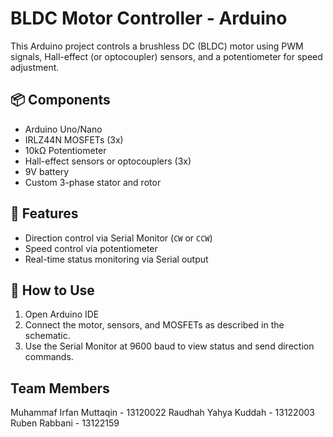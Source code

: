 # BLDC Motor Controller - Arduino

This Arduino project controls a brushless DC (BLDC) motor using PWM signals, Hall-effect (or optocoupler) sensors, and a potentiometer for speed adjustment.

## 📦 Components
- Arduino Uno/Nano
- IRLZ44N MOSFETs (3x)
- 10kΩ Potentiometer
- Hall-effect sensors or optocouplers (3x)
- 9V battery
- Custom 3-phase stator and rotor

## 🔧 Features
- Direction control via Serial Monitor (`CW` or `CCW`)
- Speed control via potentiometer
- Real-time status monitoring via Serial output

## 🔌 How to Use
1. Open Arduino IDE
2. Connect the motor, sensors, and MOSFETs as described in the schematic.
3. Use the Serial Monitor at 9600 baud to view status and send direction commands.

## Team Members
Muhammaf Irfan Muttaqin - 13120022
Raudhah Yahya Kuddah - 13122003
Ruben Rabbani - 13122159

